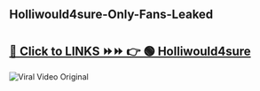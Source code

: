 
 ## Holliwould4sure-Only-Fans-Leaked

# <h2><a href="https://clipsfans.com/Holliwould4sure&ref=git">🔗 Click to LINKS ⏩⏩ 👉 🟢 Holliwould4sure </a></h2>

<a href="https://clipsfans.com/Holliwould4sure&ref=git" rel="nofollow" data-target="animated-image.originalLink"><img src="https://i.ibb.co.com/xMMVF88/686577567.gif" alt="Viral Video Original" style="max-width: 100%; display: inline-block;" data-target="animated-image.originalImage"></a>
